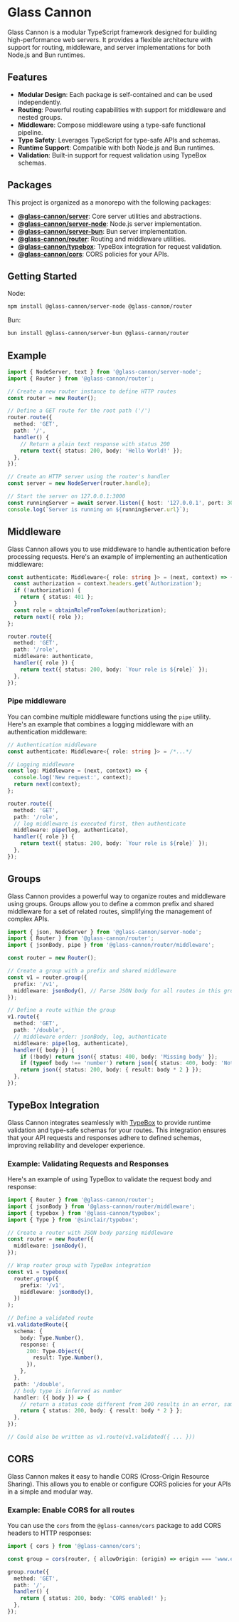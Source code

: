 # Glass Cannon

Glass Cannon is a modular TypeScript framework designed for building high-performance web servers. It provides a flexible architecture with support for routing, middleware, and server implementations for both Node.js and Bun runtimes.

## Features

- **Modular Design**: Each package is self-contained and can be used independently.
- **Routing**: Powerful routing capabilities with support for middleware and nested groups.
- **Middleware**: Compose middleware using a type-safe functional pipeline.
- **Type Safety**: Leverages TypeScript for type-safe APIs and schemas.
- **Runtime Support**: Compatible with both Node.js and Bun runtimes.
- **Validation**: Built-in support for request validation using TypeBox schemas.

## Packages

This project is organized as a monorepo with the following packages:

- **[@glass-cannon/server](packages/server)**: Core server utilities and abstractions.
- **[@glass-cannon/server-node](packages/server-node)**: Node.js server implementation.
- **[@glass-cannon/server-bun](packages/server-bun)**: Bun server implementation.
- **[@glass-cannon/router](packages/router)**: Routing and middleware utilities.
- **[@glass-cannon/typebox](packages/typebox)**: TypeBox integration for request validation.
- **[@glass-cannon/cors](packages/cors)**: CORS policies for your APIs.

## Getting Started

Node:

```bash
npm install @glass-cannon/server-node @glass-cannon/router
```

Bun:

```bash
bun install @glass-cannon/server-bun @glass-cannon/router
```

## Example

```typescript
import { NodeServer, text } from '@glass-cannon/server-node';
import { Router } from '@glass-cannon/router';

// Create a new router instance to define HTTP routes
const router = new Router();

// Define a GET route for the root path ('/')
router.route({
  method: 'GET',
  path: '/',
  handler() {
    // Return a plain text response with status 200
    return text({ status: 200, body: 'Hello World!' });
  },
});

// Create an HTTP server using the router's handler
const server = new NodeServer(router.handle);

// Start the server on 127.0.0.1:3000
const runningServer = await server.listen({ host: '127.0.0.1', port: 3000 });
console.log(`Server is running on ${runningServer.url}`);
```

## Middleware

Glass Cannon allows you to use middleware to handle authentication before processing requests. Here's an example of implementing an authentication middleware:

```typescript
const authenticate: Middleware<{ role: string }> = (next, context) => {
  const authorization = context.headers.get('Authorization');
  if (!authorization) {
    return { status: 401 };
  }
  const role = obtainRoleFromToken(authorization);
  return next({ role });
};

router.route({
  method: 'GET',
  path: '/role',
  middleware: authenticate,
  handler({ role }) {
    return text({ status: 200, body: `Your role is ${role}` });
  },
});
```

### Pipe middleware

You can combine multiple middleware functions using the `pipe` utility. Here's an example that combines a logging middleware with an authentication middleware:

```typescript
// Authentication middleware
const authenticate: Middleware<{ role: string }> = /*...*/

// Logging middleware
const log: Middleware = (next, context) => {
  console.log('New request:', context);
  return next(context);
};

router.route({
  method: 'GET',
  path: '/role',
  // log middleware is executed first, then authenticate
  middleware: pipe(log, authenticate),
  handler({ role }) {
    return text({ status: 200, body: `Your role is ${role}` });
  },
});
```

## Groups

Glass Cannon provides a powerful way to organize routes and middleware using groups. Groups allow you to define a common prefix and shared middleware for a set of related routes, simplifying the management of complex APIs.

```typescript
import { json, NodeServer } from '@glass-cannon/server-node';
import { Router } from '@glass-cannon/router';
import { jsonBody, pipe } from '@glass-cannon/router/middleware';

const router = new Router();

// Create a group with a prefix and shared middleware
const v1 = router.group({
  prefix: '/v1',
  middleware: jsonBody(), // Parse JSON body for all routes in this group
});

// Define a route within the group
v1.route({
  method: 'GET',
  path: '/double',
  // middleware order: jsonBody, log, authenticate
  middleware: pipe(log, authenticate),
  handler({ body }) {
    if (!body) return json({ status: 400, body: 'Missing body' });
    if (typeof body !== 'number') return json({ status: 400, body: 'Not a number' });
    return json({ status: 200, body: { result: body * 2 } });
  },
});
```

## TypeBox Integration

Glass Cannon integrates seamlessly with [TypeBox](https://github.com/sinclairzx81/typebox) to provide runtime validation and type-safe schemas for your routes. This integration ensures that your API requests and responses adhere to defined schemas, improving reliability and developer experience.

### Example: Validating Requests and Responses

Here's an example of using TypeBox to validate the request body and response:

```typescript
import { Router } from '@glass-cannon/router';
import { jsonBody } from '@glass-cannon/router/middleware';
import { typebox } from '@glass-cannon/typebox';
import { Type } from '@sinclair/typebox';

// Create a router with JSON body parsing middleware
const router = new Router({
  middleware: jsonBody(),
});

// Wrap router group with TypeBox integration
const v1 = typebox(
  router.group({
    prefix: '/v1',
    middleware: jsonBody(),
  })
);

// Define a validated route
v1.validatedRoute({
  schema: {
    body: Type.Number(),
    response: {
      200: Type.Object({
        result: Type.Number(),
      }),
    },
  },
  path: '/double',
  // body type is inferred as number
  handler: ({ body }) => {
    // return a status code different from 200 results in an error, same for body
    return { status: 200, body: { result: body * 2 } };
  },
});

// Could also be written as v1.route(v1.validated({ ... }))
```

## CORS

Glass Cannon makes it easy to handle CORS (Cross-Origin Resource Sharing). This allows you to enable or configure CORS policies for your APIs in a simple and modular way.

### Example: Enable CORS for all routes

You can use the `cors` from the `@glass-cannon/cors` package to add CORS headers to HTTP responses:

```typescript
import { cors } from '@glass-cannon/cors';

const group = cors(router, { allowOrigin: (origin) => origin === 'www.example.com' });

group.route({
  method: 'GET',
  path: '/',
  handler() {
    return { status: 200, body: 'CORS enabled!' };
  },
});
```
